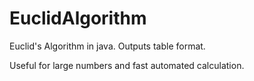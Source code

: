 # EuclidAlgorithm
Euclid's Algorithm in java. Outputs table format.

Useful for large numbers and fast automated calculation.
